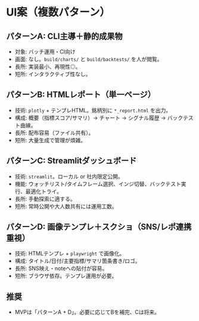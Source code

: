 # UI案（複数パターン）

## パターンA: CLI主導＋静的成果物
- 対象: バッチ運用・CI向け
- 画面: なし。`build/charts/` と `build/backtests/` を人が閲覧。
- 長所: 実装最小、再現性◎。
- 短所: インタラクティブ性なし。

## パターンB: HTMLレポート（単一ページ）
- 技術: `plotly` + テンプレHTML。銘柄別に `*_report.html` を出力。
- 構成: 概要（指標スコア/サマリ）→ チャート → シグナル履歴 → バックテスト曲線。
- 長所: 配布容易（ファイル共有）。
- 短所: 大量生成で管理が煩雑。

## パターンC: Streamlitダッシュボード
- 技術: `streamlit`。ローカル or 社内限定公開。
- 機能: ウォッチリスト/タイムフレーム選択、インジ切替、バックテスト実行、最適化トライ。
- 長所: 手動探索に適する。
- 短所: 常時公開や大人数共有には運用工数。

## パターンD: 画像テンプレ＋スクショ（SNS/レポ連携重視）
- 技術: HTMLテンプレ + `playwright` で画像化。
- 構成: タイトル/日付/主要指標/サマリ箇条書き/ロゴ。
- 長所: SNS映え・noteへの貼付が容易。
- 短所: ブラウザ依存。テンプレ運用が必要。

## 推奨
- MVPは「パターンA + D」。必要に応じてBを補完、Cは将来。
